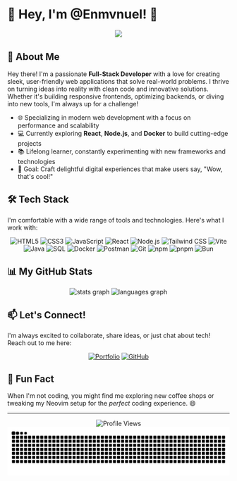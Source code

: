 # 👋 Hey, I'm @Enmvnuel! 🚀

<div align="center">
  <img src="https://readme-typing-svg.herokuapp.com/?lines=Full-Stack+Enthusiast;Crafting+Awesome+Web+Experiences;Always+Exploring+New+Tech&font=Fira%20Code&center=true&width=440&height=45&color=7437be&vCenter=true&size=22">
</div>

## 🌟 About Me

Hey there! I'm a passionate **Full-Stack Developer** with a love for creating sleek, user-friendly web applications that solve real-world problems. I thrive on turning ideas into reality with clean code and innovative solutions. Whether it's building responsive frontends, optimizing backends, or diving into new tools, I'm always up for a challenge! 

- 🌐 Specializing in modern web development with a focus on performance and scalability
- 💻 Currently exploring **React**, **Node.js**, and **Docker** to build cutting-edge projects
- 📚 Lifelong learner, constantly experimenting with new frameworks and technologies
- 🎯 Goal: Craft delightful digital experiences that make users say, "Wow, that's cool!"

## 🛠️ Tech Stack

I'm comfortable with a wide range of tools and technologies. Here's what I work with:

<div align="center">
  <img src="https://img.shields.io/badge/HTML5-E34F26?style=for-the-badge&logo=html5&logoColor=white" alt="HTML5" />
  <img src="https://img.shields.io/badge/CSS3-1572B6?style=for-the-badge&logo=css3&logoColor=white" alt="CSS3" />
  <img src="https://img.shields.io/badge/JavaScript-F7DF1E?style=for-the-badge&logo=javascript&logoColor=black" alt="JavaScript" />
  <img src="https://img.shields.io/badge/React-61DAFB?style=for-the-badge&logo=react&logoColor=black" alt="React" />
  <img src="https://img.shields.io/badge/Node.js-339933?style=for-the-badge&logo=nodedotjs&logoColor=white" alt="Node.js" />
  <img src="https://img.shields.io/badge/Tailwind_CSS-38B2AC?style=for-the-badge&logo=tailwind-css&logoColor=white" alt="Tailwind CSS" />
  <img src="https://img.shields.io/badge/Vite-646CFF?style=for-the-badge&logo=vite&logoColor=white" alt="Vite" />
  <img src="https://img.shields.io/badge/Java-007396?style=for-the-badge&logo=java&logoColor=white" alt="Java" />
  <img src="https://img.shields.io/badge/SQL-4479A1?style=for-the-badge&logo=postgresql&logoColor=white" alt="SQL" />
  <img src="https://img.shields.io/badge/Docker-2496ED?style=for-the-badge&logo=docker&logoColor=white" alt="Docker" />
  <img src="https://img.shields.io/badge/Postman-FF6C37?style=for-the-badge&logo=postman&logoColor=white" alt="Postman" />
  <img src="https://img.shields.io/badge/Git-F05032?style=for-the-badge&logo=git&logoColor=white" alt="Git" />
  <img src="https://img.shields.io/badge/npm-CB3837?style=for-the-badge&logo=npm&logoColor=white" alt="npm" />
  <img src="https://img.shields.io/badge/pnpm-F69220?style=for-the-badge&logo=pnpm&logoColor=white" alt="pnpm" />
  <img src="https://img.shields.io/badge/Bun-000000?style=for-the-badge&logo=bun&logoColor=white" alt="Bun" />
</div>

## 📊 My GitHub Stats

<div align="center">
  <img src="https://github-readme-stats.vercel.app/api?username=Enmvnuel&hide_title=false&hide_rank=true&show_icons=true&include_all_commits=false&count_private=true&disable_animations=false&theme=midnight-purple&locale=en&hide_border=false&order=1" height="150" alt="stats graph" />
  <img src="https://github-readme-stats.vercel.app/api/top-langs?username=Enmvnuel&locale=en&hide_title=false&layout=compact&card_width=320&langs_count=6&theme=midnight-purple&hide_border=false&order=2" height="150" alt="languages graph" />
</div>

<!--## 🌟 Featured Projects

Here are a couple of projects I'm proud of:

- 🔍 **BuscandoPersonas.org**  
  A professional investigation service platform with a sleek, responsive design.  
  - Built with **React**, **Tailwind CSS**, and **Vite** for a fast, modern frontend  
  - Multi-language support for global accessibility  
  - Integrated with APIs for seamless data handling  
  - Deployed with **Docker** for easy scalability  
  [Check it out!](https://github.com/Enmvnuel/BuscandoPersonas)
-->

## 📫 Let's Connect!

I'm always excited to collaborate, share ideas, or just chat about tech! Reach out to me here:

<div align="center">
  <a href="https://portfolio-enmvnuel-projects.vercel.app/"><img src="https://img.shields.io/badge/Portfolio-255E63?style=for-the-badge&logo=About.me&logoColor=white" alt="Portfolio" /></a>
  <a href="https://github.com/Enmvnuel"><img src="https://img.shields.io/badge/GitHub-100000?style=for-the-badge&logo=github&logoColor=white" alt="GitHub" /></a>
</div>

## 🎉 Fun Fact

When I'm not coding, you might find me exploring new coffee shops or tweaking my Neovim setup for the *perfect* coding experience. 😄

---

<div align="center">
  <img src="https://komarev.com/ghpvc/?username=Enmvnuel&color=blueviolet&style=flat-square&label=Profile+Views" alt="Profile Views" />
  <img src="https://raw.githubusercontent.com/Enmvnuel/Enmvnuel/output/github-contribution-grid-snake.svg" alt="Snake animation" />
</div>
